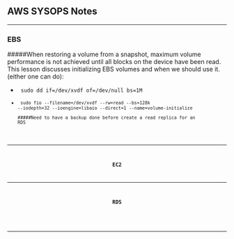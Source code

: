## AWS SYSOPS Notes
* * *

### EBS
#####When restoring a volume from a snapshot, maximum volume performance is not achieved until all blocks on the device have been read. This lesson discusses initializing EBS volumes and when we should use it. (either one can do):
* <code> sudo dd if=/dev/xvdf of=/dev/null bs=1M
* <code> sudo fio --filename=/dev/xvdf --rw=read --bs=128k --iodepth=32 --ioengine=libaio --direct=1 --name=volume-initialize</br>
#####Need to have a backup done before create a read replica for an RDS


* * *
### <center>EC2



* * *
### <center>RDS
#####



* * *
### <center>
 
